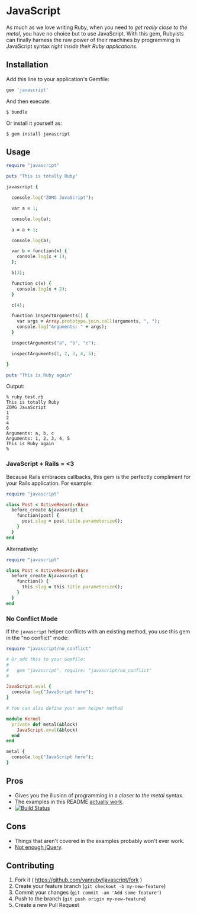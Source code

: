 # JavaScript

As much as we love writing Ruby, when you need to *get really close to the
metal*, you have no choice but to use JavaScript. With this gem, Rubyists can
finally harness the raw power of their machines by programming in JavaScript
syntax *right inside their Ruby applications*.

## Installation

Add this line to your application's Gemfile:

```ruby
gem 'javascript'
```

And then execute:

    $ bundle

Or install it yourself as:

    $ gem install javascript

## Usage

```ruby
require "javascript"

puts "This is totally Ruby"

javascript {

  console.log("ZOMG JavaScript");

  var a = 1;

  console.log(a);

  a = a + 1;

  console.log(a);

  var b = function(x) {
    console.log(x + 1);
  };

  b(3);

  function c(x) {
    console.log(x + 2);
  }

  c(4);

  function inspectArguments() {
    var args = Array.prototype.join.call(arguments, ", ");
    console.log("Arguments: " + args);
  }

  inspectArguments("a", "b", "c");

  inspectArguments(1, 2, 3, 4, 5);

}

puts "This is Ruby again"
```

Output:

```
% ruby test.rb
This is totally Ruby
ZOMG JavaScript
1
2
4
6
Arguments: a, b, c
Arguments: 1, 2, 3, 4, 5
This is Ruby again
%
```

### JavaScript + Rails = <3

Because Rails embraces callbacks, this gem is the perfectly compliment for your
Rails application. For example:

```ruby
require "javascript"

class Post < ActiveRecord::Base
  before_create &javascript {
    function(post) {
      post.slug = post.title.parameterize();
    }
  }
end
```

Alternatively:

```ruby
require "javascript"

class Post < ActiveRecord::Base
  before_create &javascript {
    function() {
      this.slug = this.title.parameterize();
    }
  }
end
```

### No Conflict Mode

If the `javascript` helper conflicts with an existing method, you use this gem
in the "no conflict" mode:

```ruby
require "javascript/no_conflict"

# Or add this to your Gemfile:
#
#   gem "javascript", require: "javascript/no_conflict"
#

JavaScript.eval {
  console.log("JavaScript here");
}

# You can also define your own helper method

module Kernel
  private def metal(&block)
    JavaScript.eval(&block)
  end
end

metal {
  console.log("JavaScript here");
}
```

## Pros

* Gives you the illusion of programming in a *closer to the metal* syntax.
* The examples in this README [actually work](/test/javascript_test.rb).
* [![Build Status](https://travis-ci.org/vanruby/javascript.svg)](https://travis-ci.org/vanruby/javascript)

## Cons

* Things that aren't covered in the examples probably won't ever work.
* [Not enough jQuery](http://meta.stackexchange.com/questions/45176/when-is-use-jquery-not-a-valid-answer-to-a-javascript-question).

## Contributing

1. Fork it ( https://github.com/vanruby/javascript/fork )
2. Create your feature branch (`git checkout -b my-new-feature`)
3. Commit your changes (`git commit -am 'Add some feature'`)
4. Push to the branch (`git push origin my-new-feature`)
5. Create a new Pull Request
